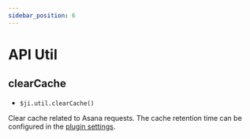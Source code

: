 ```yaml
---
sidebar_position: 6
---
```

# API Util

## clearCache
- `$ji.util.clearCache()`

Clear cache related to Asana requests. The cache retention time can be configured in the [plugin settings](/docs/configuration/advanced#cache-time).
